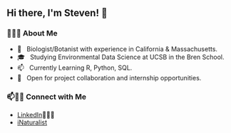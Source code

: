 ## Hi there, I'm Steven! 👋


<h3> 👨🏻‍💻 About Me </h3>

- 🌱 &nbsp; Biologist/Botanist with experience in California & Massachusetts.
- 🎓 &nbsp; Studying Environmental Data Science at UCSB in the Bren School.
- 📫 &nbsp; Currently Learning R, Python, SQL.
- 💬 &nbsp; Open for project collaboration and internship opportunities. 


### 📫🤝🏻 Connect with Me

 - [LinkedIn](https://www.linkedin.com/in/steven-cognac-24542658/)👨🏻‍💻
 - [iNaturalist](https://www.inaturalist.org/people/stevenc_plantid)

<!--
**cognack/cognack** is a ✨ _special_ ✨ repository because its `README.md` (this file) appears on your GitHub profile.

